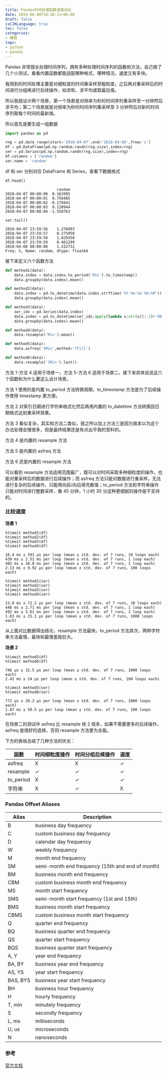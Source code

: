 ```yaml
---
title: Pandas时间处理函数速度对比
date: 2018-06-08T10:36:11+08:00
draft: false
isCJKLanguage: true
toc: false
categories:
- 编程
tags:
- python
- pandas
---
```



Pandas 非常擅长处理时间序列，拥有多种处理时间序列的函数和方法，自己做了几个小测试，看看内置函数都能适配哪种格式、哪种情况，速度又有多快。

我用到的时间处理主要是对细粒度的时间重采样至粗粒度，之后再对重采样后的时间进行分组再进行后续操作，如求和、求平均或取最后值。

所以我就设计两个场景，第一个场景是对频率为秒的时间序列重采样至一分钟然后求平均；第二个场景就是对频率为秒的时间序列重采样至 3 分钟然后对新的时间序列取每个时间的最新值。

所以首先是要生成一组数据

```python
import pandas as pd

rng = pd.date_range(start='2018-04-07',end='2018-04-08',freq='s')
df = pd.DataFrame(pd.np.random.randn(rng.size),index=rng)
ser = pd.Series(pd.np.random.randn(rng.size),index=rng)
df.columns = ['random']
ser.name = 'random'
```

df 和 ser 分别对应 DataFrame 和 Series，查看下数据格式

`df.head()`

```
                       random
2018-04-07 00:00:00  0.163995
2018-04-07 00:00:01  0.756485
2018-04-07 00:00:02 -0.179441
2018-04-07 00:00:03  0.120944
2018-04-07 00:00:04 -1.558763
```

`ser.tail()`

```
2018-04-07 23:59:56    1.276893
2018-04-07 23:59:57    0.275050
2018-04-07 23:59:58    1.029358
2018-04-07 23:59:59    0.461299
2018-04-08 00:00:00    1.222731
Freq: S, Name: random, dtype: float64
```

接下来定义六个函数方法

```python
def method1(data):
    data.index = data.index.to_period('Min').to_timestamp()
    data.groupby(data.index).mean()

def method2(data):
    data.index = pd.to_datetime(data.index.strftime('%Y-%m-%d %H:%M'))
    data.groupby(data.index).mean()

def method3(data):
    ser_idx = pd.Series(data.index)
    data.index = pd.to_datetime(ser_idx.apply(lambda x:str(x)[:-2]+'00'))
    data.groupby(data.index).mean()

def method4(data):
    data.resample('Min').mean()

def method5(data):
    data.asfreq('3Min',method='ffill')

def method6(data):
    data.resample('3Min').last()
```

方法 1-方法 4 适用于场景一，方法 5-方法 6 适用于场景二，接下来具体说说这六个函数和为什么要这么设计场景。

方法 1 使用的是内置 to_period 方法转换周期，to_timestamp 方法是为了后续操作使用 timestamp 更方便。

方法 2 对索引日期进行字符串格式化然后再用内置的 to_datetime 方法转换回日期格式达到重采样效果。

方法 3 看似复杂，其实和方法二类似，我之所以加上方法三是因为我本以为这个办法处理会慢很多，但是最终结果还是有点出乎我的意料的。

方法 4 是内置的 resample 方法

方法 5 是内置的 asfreq 方法

方法 6 还是内置的 resample 方法

可以看到 resample 方法适用范围最广，既可以对时间采取多种细粒度的操作，也能对重采样后的数据进行后续操作；而 asfreq 方法只能对数据进行重采样，无法进行复杂的后续操作，只能用向前/向后填充数值；to_period 方法和字符串操作只能对时间进行整数采样，像 45 分钟，1 小时 30 分这种更细腻的操作是不支持的。

### 比较速度

**场景 1**

```
%timeit method1(df)
%timeit method2(df)
%timeit method3(df)
%timeit method4(df)

16.4 ms ± 391 µs per loop (mean ± std. dev. of 7 runs, 10 loops each)
439 ms ± 2.52 ms per loop (mean ± std. dev. of 7 runs, 1 loop each)
485 ms ± 10.8 ms per loop (mean ± std. dev. of 7 runs, 1 loop each)
2.13 ms ± 9.92 µs per loop (mean ± std. dev. of 7 runs, 100 loops each)
```

```
%timeit method1(ser)
%timeit method2(ser)
%timeit method3(ser)
%timeit method4(ser)

23.8 ms ± 72.2 µs per loop (mean ± std. dev. of 7 runs, 10 loops each)
446 ms ± 2.71 ms per loop (mean ± std. dev. of 7 runs, 1 loop each)
492 ms ± 3.61 ms per loop (mean ± std. dev. of 7 runs, 1 loop each)
1.63 ms ± 15.1 µs per loop (mean ± std. dev. of 7 runs, 1000 loops each)
```

从上面对比数据得出结论，resample 方法最快，to_period 方法其次，两种字符串方法最慢，最快和最慢差距巨大。

**场景 2**

```
%timeit method5(df)
%timeit method6(df)

746 µs ± 32.5 µs per loop (mean ± std. dev. of 7 runs, 1000 loops each)
2.42 ms ± 24 µs per loop (mean ± std. dev. of 7 runs, 100 loops each)
```

```
%timeit method5(ser)
%timeit method6(ser)

772 µs ± 20.2 µs per loop (mean ± std. dev. of 7 runs, 1000 loops each)
1.87 ms ± 50.5 µs per loop (mean ± std. dev. of 7 runs, 100 loops each)
```

在场景二的测试中 asfreq 比 resample 快 2 倍多，如果不需要更多的后续操作，asfreq 是很好的选择，否则 resample 方法更为全能。

下方的表格总结了几种方法的优劣：

| 函数      | 时间细粒度操作 | 时间分组后续操作 | 速度 |
| --------- | -------------- | ---------------- | ---- |
| asfreq    | X              | X                | ✓    |
| resample  | ✓              | ✓                | ✓    |
| to_period | X              | ✓                | ✓    |
| 字符串    | X              | ✓                | X    |

### Pandas Offset Aliases

| Alias    | Description                                      |
| -------- | ------------------------------------------------ |
| B        | business day frequency                           |
| C        | custom business day frequency                    |
| D        | calendar day frequency                           |
| W        | weekly frequency                                 |
| M        | month end frequency                              |
| SM       | semi-month end frequency (15th and end of month) |
| BM       | business month end frequency                     |
| CBM      | custom business month end frequency              |
| MS       | month start frequency                            |
| SMS      | semi-month start frequency (1st and 15th)        |
| BMS      | business month start frequency                   |
| CBMS     | custom business month start frequency            |
| Q        | quarter end frequency                            |
| BQ       | business quarter end frequency                   |
| QS       | quarter start frequency                          |
| BQS      | business quarter start frequency                 |
| A, Y     | year end frequency                               |
| BA, BY   | business year end frequency                      |
| AS, YS   | year start frequency                             |
| BAS, BYS | business year start frequency                    |
| BH       | business hour frequency                          |
| H        | hourly frequency                                 |
| T, min   | minutely frequency                               |
| S        | secondly frequency                               |
| L, ms    | milliseconds                                     |
| U, us    | microseconds                                     |
| N        | nanoseconds                                      |

### 参考

[官方文档](https://pandas.pydata.org/pandas-docs/stable/timeseries.html)
